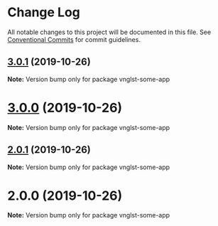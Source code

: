 # Change Log

All notable changes to this project will be documented in this file.
See [Conventional Commits](https://conventionalcommits.org) for commit guidelines.

## [3.0.1](https://github.com/vnglst/learning-yarn-workspaces/compare/vnglst-some-app@3.0.0...vnglst-some-app@3.0.1) (2019-10-26)

**Note:** Version bump only for package vnglst-some-app





# [3.0.0](https://github.com/vnglst/learning-yarn-workspaces/compare/vnglst-some-app@2.0.1...vnglst-some-app@3.0.0) (2019-10-26)

**Note:** Version bump only for package vnglst-some-app





## [2.0.1](https://github.com/vnglst/learning-yarn-workspaces/compare/vnglst-some-app@2.0.0...vnglst-some-app@2.0.1) (2019-10-26)

**Note:** Version bump only for package vnglst-some-app





# 2.0.0 (2019-10-26)

**Note:** Version bump only for package vnglst-some-app
